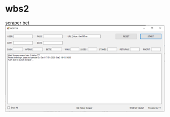 # wbs2
scraper bet
![alt text](https://github.com/reproteq/betscraper/blob/master/scraper-csharp-bet365.png)
